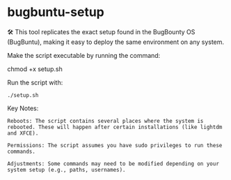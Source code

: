 # bugbuntu-setup
🛠️ This tool replicates the exact setup found in the BugBounty OS (BugBuntu), making it easy to deploy the same environment on any system.


Make the script executable by running the command:

chmod +x setup.sh

Run the script with:

    ./setup.sh

Key Notes:

    Reboots: The script contains several places where the system is rebooted. These will happen after certain installations (like lightdm and XFCE).

    Permissions: The script assumes you have sudo privileges to run these commands.

    Adjustments: Some commands may need to be modified depending on your system setup (e.g., paths, usernames).
